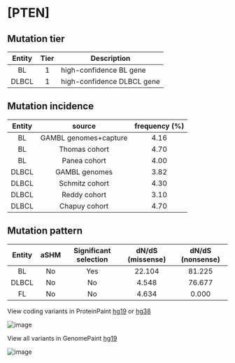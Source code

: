 # [PTEN]

## Mutation tier

|Entity|Tier|Description               |
|:------:|:----:|--------------------------|
|BL    |1   |high-confidence BL gene   |
|DLBCL |1   |high-confidence DLBCL gene|
## Mutation incidence

|Entity|source               |frequency (%)|
|:------:|:---------------------:|:-------------:|
|BL    |GAMBL genomes+capture|4.16         |
|BL    |Thomas cohort        |4.70         |
|BL    |Panea cohort         |4.00         |
|DLBCL |GAMBL genomes        |3.82         |
|DLBCL |Schmitz cohort       |4.30         |
|DLBCL |Reddy cohort         |3.10         |
|DLBCL |Chapuy cohort        |4.70         |

## Mutation pattern

|Entity|aSHM|Significant selection|dN/dS (missense)|dN/dS (nonsense)|
|:------:|:----:|:---------------------:|:----------------:|:----------------:|
|BL    |No  |Yes                  |22.104          |81.225          |
|DLBCL |No  |No                   | 4.548          |76.677          |
|FL    |No  |No                   | 4.634          | 0.000          |



View coding variants in ProteinPaint [hg19](https://www.bcgsc.ca/downloads/morinlab/GAMBL/test/genes/PTEN_protein.html)  or [hg38](https://www.bcgsc.ca/downloads/morinlab/GAMBL/test/genes/PTEN_protein_hg38.html)

![image](../../images/proteinpaint/PTEN_NM_000314.svg)

View all variants in GenomePaint [hg19](https://www.bcgsc.ca/downloads/morinlab/GAMBL/test/genes/PTEN.html)

![image](../../images/proteinpaint/PTEN.svg)

